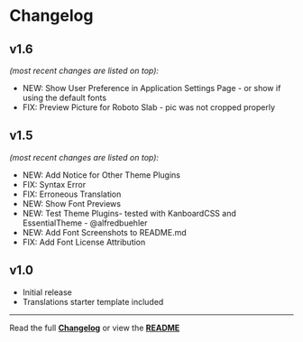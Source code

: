 # Changelog


## v1.6

_(most recent changes are listed on top):_
- NEW: Show User Preference in Application Settings Page - or show if using the default fonts
- FIX: Preview Picture for Roboto Slab - pic was not cropped properly


## v1.5

_(most recent changes are listed on top):_
- NEW: Add Notice for Other Theme Plugins
- FIX: Syntax Error
- FIX: Erroneous Translation
- NEW: Show Font Previews
- NEW: Test Theme Plugins- tested with KanboardCSS and EssentialTheme - @alfredbuehler
- NEW: Add Font Screenshots to README.md
- FIX: Add Font License Attribution

## v1.0

- Initial release
- Translations starter template included

---

Read the full [**Changelog**](../master/changelog.md "See changes") or view the [**README**](../master/README.md "View README")
